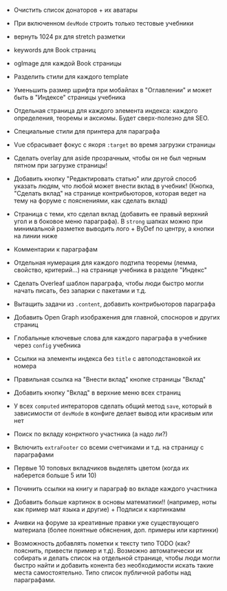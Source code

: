 * Очистить список донаторов + их аватары

* При включенном `devMode` строить только тестовые учебники

* вернуть 1024 px для stretch разметки

* keywords для Book страниц

* ogImage для каждой Book страницы

* Разделить стили для каждого template

* Уменьшить размер шрифта при мобайлах в "Оглавлении" и может быть в "Индексе" страницы учебника

* Отдельная страница для каждого элемента индекса: каждого определения, теоремы и аксиомы. Будет сверх-полезно для SEO.

* Специальные стили для принтера для параграфа

* Vue сбрасывает фокус с якоря `:target` во время загрузки страницы

* Сделать overlay для aside прозрачным, чтобы он не был черным пятном при загрузке страницы!

* Добавить кнопку "Редактировать статью" или другой способ указать людям, что любой может внести вклад в учебник! (Кнопка, "Сделать вклад" на странице контрибьюторов, которая ведет на тему на форуме с пояснениями, как сделать вклад)

* Страница с теми, кто сделал вклад (добавить ее правый верхний угол и в боковое меню параграфа). В `strong` шапках можно при минимальной разметке выводить лого + ByDef по центру, а кнопки на линии ниже

* Комментарии к параграфам

* Отдельная нумерация для каждого подтипа теоремы (лемма, свойство, критерий...) на странице учебника в разделе "Индекс"

* Сделать Overleaf шаблон параграфа, чтобы люди быстро могли начать писать, без запарки с пакетами и т.д.

* Вытащить задачи из `.content`, добавить контрибьюторов параграфа

* Добавить Open Graph изображения для главной, спосноров и других страниц

* Глобальные ключевые слова для каждого параграфа в учебнике через `config` учебника

* Ссылки на элементы индекса без `title` с автоподстановкой их номера

* Правильная ссылка на "Внести вклад" кнопке страницы "Вклад"

* Добавить кнопку "Вклад" в верхние меню всех страниц

* У всех `computed` интераторов сделать общий метод `save`, который в зависимости от `devMode` в конфиге делает вывод или красивым или нет

* Поиск по вкладу конрктного участника (а надо ли?)

* Включить `extraFooter` со всеми счетчиками и т.д. на страницу с параграфами

* Первые 10 топовых вкладчиков выделять цветом (когда их наберется больше 5 или 10)

* Починить ссылки на книгу и параграф во вкладе каждого участника

* Добавить больше картинок в основы математики!! (например, ноты как пример мат языка и другие) + Подписи к картинкамм

* Ачивки на форуме за креативные правки уже существующего материала (более понятные обяснения, доп. примеры или картинки)

* Возможность добавлять пометки к тексту типо TODO (как? пояснить, привести пример и т.д). Возможно автоматически их собирать и делать список на отдельной странице, чтобы люди могли быстро найти и добавить конента без необходимости искать такие места самостоятельно. Типо список публичной работы над параграфами.